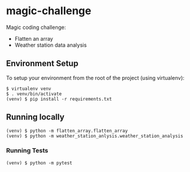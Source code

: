 # magic-challenge
Magic coding challenge:
* Flatten an array
* Weather station data analysis

## Environment Setup
To setup your environment from the root of the project (using virtualenv):
```
$ virtualenv venv
$ . venv/bin/activate
(venv) $ pip install -r requirements.txt
```

## Running locally
```
(venv) $ python -m flatten_array.flatten_array
(venv) $ python -m weather_station_anlysis.weather_station_analysis
```
### Running Tests
```
(venv) $ python -m pytest
```